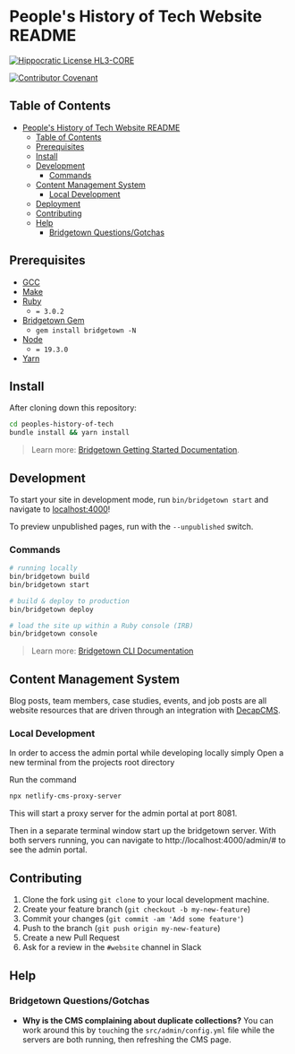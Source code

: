 # People's History of Tech Website README

[![Hippocratic License HL3-CORE](https://img.shields.io/static/v1?label=Hippocratic%20License&message=HL3-CORE&labelColor=5e2751&color=bc8c3d)](https://firstdonoharm.dev/version/3/0/core.html)

[![Contributor Covenant](https://img.shields.io/badge/Contributor%20Covenant-2.1-4baaaa.svg)](code_of_conduct.md)

## Table of Contents

<!-- TOC -->
- [People's History of Tech Website README](#peoples-history-of-tech-website-readme)
  - [Table of Contents](#table-of-contents)
  - [Prerequisites](#prerequisites)
  - [Install](#install)
  - [Development](#development)
    - [Commands](#commands)
  - [Content Management System](#content-management-system)
    - [Local Development](#local-development)
  - [Deployment](#deployment)
  - [Contributing](#contributing)
  - [Help](#help)
    - [Bridgetown Questions/Gotchas](#bridgetown-questionsgotchas)
<!-- TOC -->

## Prerequisites

- [GCC](https://gcc.gnu.org/install/)
- [Make](https://www.gnu.org/software/make/)
- [Ruby](https://www.ruby-lang.org/en/downloads/)
  - `= 3.0.2`
- [Bridgetown Gem](https://rubygems.org/gems/bridgetown)
  - `gem install bridgetown -N`
- [Node](https://nodejs.org)
  - `= 19.3.0`
- [Yarn](https://yarnpkg.com)

## Install

After cloning down this repository:

```sh
cd peoples-history-of-tech
bundle install && yarn install
```
> Learn more: [Bridgetown Getting Started Documentation](https://www.bridgetownrb.com/docs/).

## Development

To start your site in development mode, run `bin/bridgetown start` and navigate to [localhost:4000](https://localhost:4000/)!

To preview unpublished pages, run with the  `--unpublished` switch.


### Commands

```sh
# running locally
bin/bridgetown build
bin/bridgetown start

# build & deploy to production
bin/bridgetown deploy

# load the site up within a Ruby console (IRB)
bin/bridgetown console
```

> Learn more: [Bridgetown CLI Documentation](https://www.bridgetownrb.com/docs/command-line-usage)

## Content Management System
Blog posts, team members, case studies, events, and job posts are all website resources that are driven through an integration with [DecapCMS](https://v1.decapcms.org/).

### Local Development
In order to access the admin portal while developing locally simply
Open a new terminal from the projects root directory

Run the command
```bash
npx netlify-cms-proxy-server
```
This will start a proxy server for the admin portal at port 8081.

Then in a separate terminal window start up the bridgetown server.
With both servers running, you can navigate to http://localhost:4000/admin/# to see the admin portal.

## Contributing

1. Clone the fork using `git clone` to your local development machine.
1. Create your feature branch (`git checkout -b my-new-feature`)
1. Commit your changes (`git commit -am 'Add some feature'`)
1. Push to the branch (`git push origin my-new-feature`)
1. Create a new Pull Request
1. Ask for a review in the `#website` channel in Slack

## Help

### Bridgetown Questions/Gotchas

* **Why is the CMS complaining about duplicate collections?** You can work around this by `touch`ing the `src/admin/config.yml` file while the servers are both running, then refreshing the CMS page.

